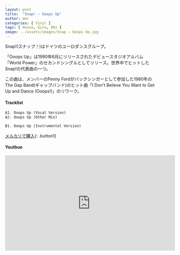 ```yaml
---
layout: post
title:  "Snap! – Ooops Up"
author: mmr
categories: [ Vinyl ]
tags: [ House, Euro, 90s ]
image: ../assets/images/Snap – Ooops Up.jpg
---
```


Snap!(スナップ！)はドイツのユーロダンスグループ。

「Ooops Up」は1990年6月にリリースされたデビュースタジオアルバム「World Power」のセカンドシングルとしてリリース。世界中でヒットしたSnap!の代表曲の一つ。

この曲は、メンバーのPenny Fordがバックシンガーとして参加した1980年のThe Gap Band(ギャップバンド)のヒット曲「I Don't Believe You Want to Get Up and Dance (Ooops!)」のリワーク。


#### Tracklist
```md
A1. Ooops Up (Vocal Version)
A2. Ooops Up (Other Mix)

B1. Ooops Up (Instrumental Version)
```

[メルカリで購入](https://jp.mercari.com/item/m20020494045?afid=6142608987){: .button1}

#### Youtbue
<iframe width="560" height="315" src="https://www.youtube.com/embed/H5mA76rzvyA?si=GaOzSo7d894dmsba" title="YouTube video player" frameborder="0" allow="accelerometer; autoplay; clipboard-write; encrypted-media; gyroscope; picture-in-picture; web-share" referrerpolicy="strict-origin-when-cross-origin" allowfullscreen></iframe>